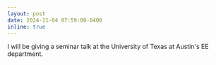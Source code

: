```yaml
---
layout: post
date: 2024-11-04 07:59:00-0400
inline: true
---
```


I will be giving a seminar talk at the University of Texas at Austin's EE department.

